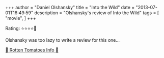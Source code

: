 +++
author = "Daniel Olshansky"
title = "Into the Wild"
date = "2013-07-01T16:49:59"
description = "Olshansky's review of Into the Wild"
tags = [
    "movie",
]
+++

Rating: ⭐⭐⭐⭐🌟

Olshansky was too lazy to write a review for this one...

[🍅 Rotten Tomatoes Info 🍅](https://www.rottentomatoes.com//m/into_the_wild)